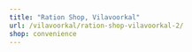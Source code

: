 ```yaml
---
title: "Ration Shop, Vilavoorkal"
url: /vilavoorkal/ration-shop-vilavoorkal-2/
shop: convenience
---
```

